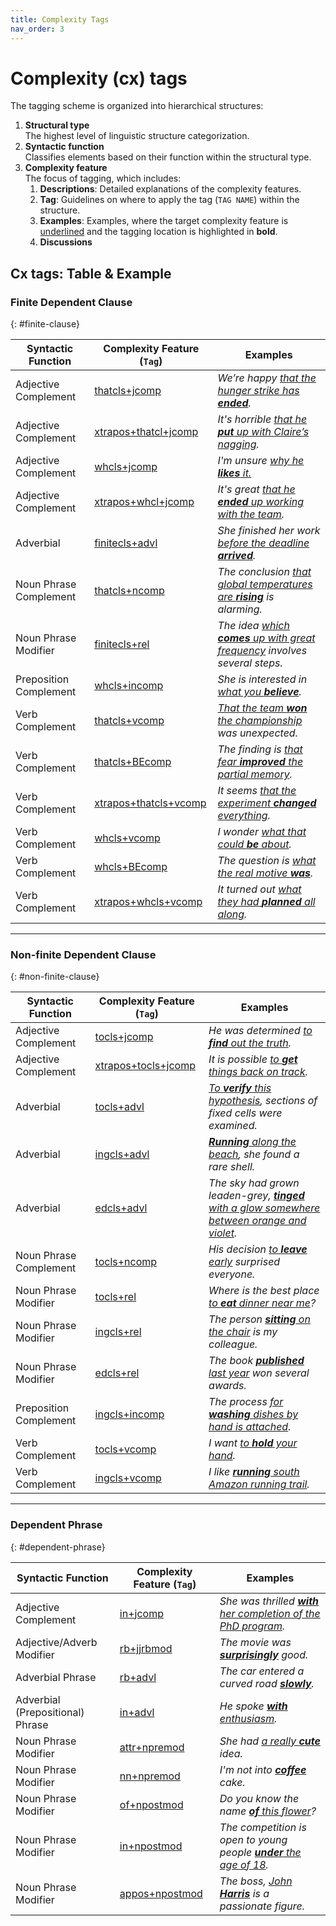 ```yaml
---
title: Complexity Tags
nav_order: 3
---
```


# Complexity (cx) tags

The tagging scheme is organized into hierarchical structures:

   1. **Structural type**  
      The highest level of linguistic structure categorization.
   2. **Syntactic function**  
      Classifies elements based on their function within the structural type.
   3. **Complexity feature**  
      The focus of tagging, which includes:
      1. **Descriptions**: Detailed explanations of the complexity features.
      2. **Tag**: Guidelines on where to apply the tag (`TAG NAME`) within the structure.
      3. **Examples**: Examples, where the target complexity feature is <ins>underlined</ins> and the tagging location is highlighted in **bold**.
      4. **Discussions**


## Cx tags: Table & Example

### Finite Dependent Clause
{: #finite-clause}

| Syntactic Function     | Complexity Feature (`Tag`) | Examples                                                        |
|------------------------|----------------------------|-----------------------------------------------------------------|
| Adjective Complement   | [thatcls+jcomp](./1_Finite%20Clause/1_Syntactic%20function1/#adjective--that-complement-clause)           | *We’re happy <ins>that the hunger strike has **ended**</ins>.*  |
| Adjective Complement   | [xtrapos+thatcl+jcomp](./1_Finite%20Clause/1_Syntactic%20function1/#extraposed-adjective--that-complement-clause)   | *It's horrible <ins>that he **put** up with Claire’s nagging</ins>.* |
| Adjective Complement   | [whcls+jcomp](./1_Finite%20Clause/1_Syntactic%20function1/#adjective--wh-complement-clause)            | *I'm unsure <ins>why he **likes** it.</ins>*  |
| Adjective Complement   | [xtrapos+whcl+jcomp](./1_Finite%20Clause/1_Syntactic%20function1/#extraposed-adjective--wh-complement-clause)  | *It's great <ins>that he **ended** up working with the team</ins>.* |
| Adverbial              | [finitecls+advl](./1_Finite%20Clause/2_Syntactic%20function2/#finite-adverbial-clause)          | *She finished her work <ins>before the deadline **arrived**</ins>.* |
| Noun Phrase Complement | [thatcls+ncomp](./1_Finite%20Clause/3_Syntactic%20function3/#noun--that-complement-clause)           | *The conclusion <ins>that global temperatures are **rising**</ins> is alarming.* |
| Noun Phrase Modifier   | [finitecls+rel](./1_Finite%20Clause/4_Syntactic%20function4/#noun--finite-relative-clause)           | *The idea <ins>which **comes** up with great frequency</ins> involves several steps.* |
| Preposition Complement | [whcls+incomp](./1_Finite%20Clause/5_Syntactic%20function5/#preposition--wh-complement-clause)            | *She is interested in <ins>what you **believe**</ins>.*         |
| Verb Complement        | [thatcls+vcomp](./1_Finite%20Clause/6_Syntactic%20function6/#verb--that-complement)          | *<ins>That the team **won** the championship</ins> was unexpected.* |
| Verb Complement        | [thatcls+BEcomp](./1_Finite%20Clause/6_Syntactic%20function6/#beverb--that-complement)         | *The finding is <ins>that fear **improved** the partial memory</ins>.* |
| Verb Complement        | [xtrapos+thatcls+vcomp](./1_Finite%20Clause/6_Syntactic%20function6/#extraposed-verb--that-complement-clause)          | *It seems <ins>that the experiment **changed** everything</ins>.* |
| Verb Complement        | [whcls+vcomp](./1_Finite%20Clause/2_Syntactic%20function2/#verb--wh-complement)             | *I wonder <ins>what that could **be** about</ins>.*             |
| Verb Complement        | [whcls+BEcomp](./1_Finite%20Clause/6_Syntactic%20function6/#beverb--wh-complement)         | *The question is <ins>what the real motive **was**</ins>.* |
| Verb Complement        | [xtrapos+whcls+vcomp](./1_Finite%20Clause/6_Syntactic%20function6/#extraposed-verb--wh-complement-clause)          | *It turned out <ins>what they had **planned** all along</ins>.* |


---

### Non-finite Dependent Clause
{: #non-finite-clause}

| Syntactic Function     | Complexity Feature (`Tag`) | Examples                                                        |
|------------------------|----------------------------|-----------------------------------------------------------------|
| Adjective Complement   | [tocls+jcomp](./2_Non-finite%20Clause/1_Syntactic%20function/#adjective--to-complement-clause)            | *He was determined <ins>to **find** out the truth</ins>.*       |
| Adjective Complement   | [xtrapos+tocls+jcomp](./1_Non-finite%20Clause/1_Syntactic%20function/#extraposed-adjective--to-complement-clause)     |  *It is possible <ins>to **get** things back on track</ins>.*    |
| Adverbial              | [tocls+advl](./2_Non-finite%20Clause/2_Syntactic%20function2/#to-clause-as-adverbial)              | *<ins>To **verify** this hypothesis</ins>, sections of fixed cells were examined.* |
| Adverbial              | [ingcls+advl](./2_Non-finite%20Clause/2_Syntactic%20function2/#ing-clause-as-adverbial)            | *<ins>**Running** along the beach</ins>, she found a rare shell.* |
| Adverbial              | [edcls+advl](./2_Non-finite%20Clause/2_Syntactic%20function2/#ed-clause-as-adverbial)              | *The sky had grown leaden-grey, <ins>**tinged** with a glow somewhere between orange and violet</ins>.* |
| Noun Phrase Complement | [tocls+ncomp](./2_Non-finite%20Clause/3_Syntactic%20function3/#noun--to-complement-clause)             | *His decision <ins>to **leave** early</ins> surprised everyone.* |
| Noun Phrase Modifier   | [tocls+rel](./2_Non-finite%20Clause/4_Syntactic%20function4/#noun--to-relative-clause)               | *Where is the best place <ins>to **eat** dinner near me</ins>?* |
| Noun Phrase Modifier   | [ingcls+rel](./2_Non-finite%20Clause/4_Syntactic%20function4/#noun--ing-relative-clause)              | *The person <ins>**sitting** on the chair</ins> is my colleague.* |
| Noun Phrase Modifier   | [edcls+rel](./2_Non-finite%20Clause/4_Syntactic%20function4/#noun--ed-relative-clause)               | *The book <ins>**published** last year</ins> won several awards.* |
| Preposition Complement | [ingcls+incomp](./2_Non-finite%20Clause/5_Syntactic%20function5/#preposition--ing-complement-clause)           | *The process <ins>for **washing** dishes by hand is attached</ins>.* |
| Verb Complement        | [tocls+vcomp](./2_Non-finite%20Clause/6_Syntactic%20function6/#verb--to-complement-clause)             | *I want <ins>to **hold** your hand</ins>.*                     |
| Verb Complement        | [ingcls+vcomp](./2_Non-finite%20Clause/6_Syntactic%20function6/#verb--ing-complement-clause)            | *I like <ins>**running** south Amazon running trail</ins>.*     |


---

### Dependent Phrase
{: #dependent-phrase}

| Syntactic Function        | Complexity Feature (`Tag`) | Examples                                                        |
|---------------------------|----------------------------|-----------------------------------------------------------------|
| Adjective Complement      | [in+jcomp](./3_Dependent%20Phrase/1_Syntactic%20function1/#preposition-phrases-as-adjective-complement)                | *She was thrilled <ins>**with** her completion of the PhD program</ins>.* |
| Adjective/Adverb Modifier | [rb+jjrbmod](./3_Dependent%20Phrase/2_Syntactic%20function2/#adverb-phrase-as-adjectiveadverb-modifier)              | *The movie was <ins>**surprisingly**</ins> good.*              |
| Adverbial Phrase          | [rb+advl](./3_Dependent%20Phrase/3_Syntactic%20function3/#adverb-phrase)                 | *The car entered a curved road <ins>**slowly**</ins>.*          |
| Adverbial (Prepositional) Phrase      | [in+advl](./3_Dependent%20Phrase/3_Syntactic%20function3/#prepositional-phrase)                 | *He spoke <ins>**with** enthusiasm</ins>.*                     |
| Noun Phrase Modifier      | [attr+npremod](./3_Dependent%20Phrase/4_Syntactic%20function4/#attributive-adjectives-as-noun-pre-modifier)            | *She had <ins>a really **cute**</ins> idea.*                   |
| Noun Phrase Modifier      | [nn+npremod](./3_Dependent%20Phrase/4_Syntactic%20function4/#noun-as-noun-pre-modifier)            | *I'm not into <ins>**coffee**</ins> cake.*                     |
| Noun Phrase Modifier      | [of+npostmod](./3_Dependent%20Phrase/4_Syntactic%20function4/#of-phrases-as-noun)            | *Do you know the name <ins>**of** this flower</ins>?*          |
| Noun Phrase Modifier      | [in+npostmod](./3_Dependent%20Phrase/4_Syntactic%20function4/#other-prepositional-phrases-as-noun)             | *The competition is open to young people <ins>**under** the age of 18</ins>.* |
| Noun Phrase Modifier      | [appos+npostmod](./3_Dependent%20Phrase/4_Syntactic%20function4/#appositive-noun-phrase-as-noun)          | *The boss, <ins>John **Harris**</ins> is a passionate figure.* |


